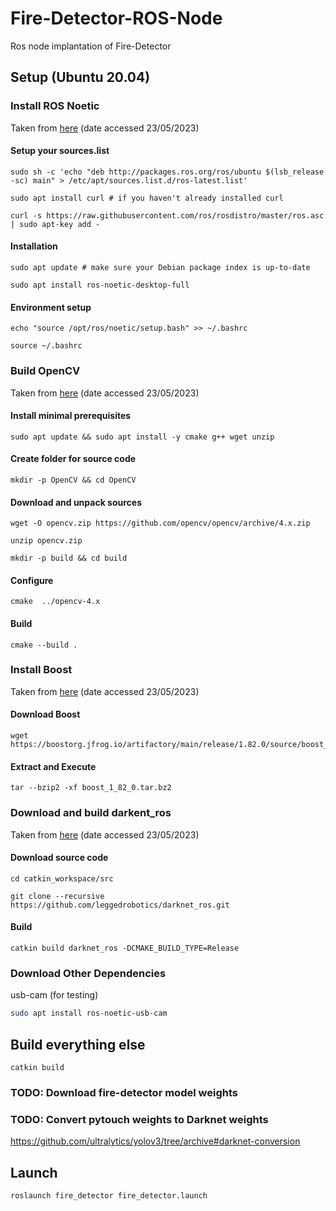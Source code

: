 # Fire-Detector-ROS-Node
 Ros node implantation of Fire-Detector
## Setup (Ubuntu 20.04)
### Install ROS Noetic
Taken from [here](http://wiki.ros.org/noetic/Installation/Ubuntu) (date accessed 23/05/2023)

#### Setup your sources.list
```
sudo sh -c 'echo "deb http://packages.ros.org/ros/ubuntu $(lsb_release -sc) main" > /etc/apt/sources.list.d/ros-latest.list'
```
```
sudo apt install curl # if you haven't already installed curl
```
```
curl -s https://raw.githubusercontent.com/ros/rosdistro/master/ros.asc | sudo apt-key add -
```
#### Installation
```
sudo apt update # make sure your Debian package index is up-to-date
```
```
sudo apt install ros-noetic-desktop-full
```
#### Environment setup
```
echo "source /opt/ros/noetic/setup.bash" >> ~/.bashrc
```
```
source ~/.bashrc
```
### Build OpenCV
Taken from [here](https://docs.opencv.org/4.x/d7/d9f/tutorial_linux_install.html) (date accessed 23/05/2023)
#### Install minimal prerequisites
```
sudo apt update && sudo apt install -y cmake g++ wget unzip
```
#### Create folder for source code
```
mkdir -p OpenCV && cd OpenCV 
```
#### Download and unpack sources
```
wget -O opencv.zip https://github.com/opencv/opencv/archive/4.x.zip
```
```
unzip opencv.zip
```
```
mkdir -p build && cd build
```
#### Configure
```
cmake  ../opencv-4.x
```
#### Build 
```
cmake --build .
```
### Install Boost
Taken from [here](https://www.boost.org/doc/libs/1_82_0/more/getting_started/unix-variants.html) (date accessed 23/05/2023)
#### Download Boost
```
wget https://boostorg.jfrog.io/artifactory/main/release/1.82.0/source/boost_1_82_0.tar.bz2
```
#### Extract and Execute
```
tar --bzip2 -xf boost_1_82_0.tar.bz2
``` 
### Download and build darkent_ros
Taken from [here](https://github.com/leggedrobotics/darknet_ros/blob/master/README.md) (date accessed 23/05/2023)
#### Download source code
```
cd catkin_workspace/src
```
```
git clone --recursive https://github.com/leggedrobotics/darknet_ros.git
```
#### Build
```
catkin build darknet_ros -DCMAKE_BUILD_TYPE=Release
```
### Download Other Dependencies
usb-cam (for testing)
```bash
sudo apt install ros-noetic-usb-cam
``` 
## Build everything else
```
catkin build
```
### TODO: Download fire-detector model weights

### TODO: Convert pytouch weights to Darknet weights
https://github.com/ultralytics/yolov3/tree/archive#darknet-conversion 
## Launch
```ROS
roslaunch fire_detector fire_detector.launch 
```

